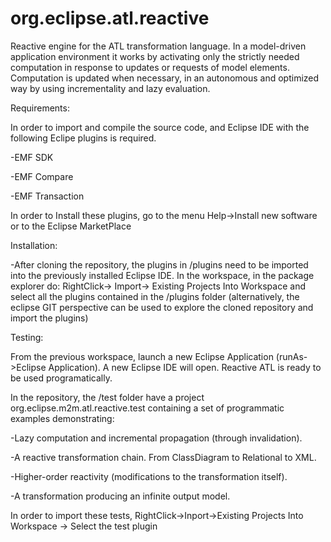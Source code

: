 # org.eclipse.atl.reactive

Reactive engine for the ATL transformation language. In a model-driven application environment it works by activating only the strictly needed computation in response to updates or requests of model elements. Computation is updated when necessary, in an autonomous and optimized way by using incrementality and lazy evaluation.

Requirements:

In order to import and compile the source code, and Eclipse IDE with the following Eclipe plugins is required.

 -EMF SDK

 -EMF Compare

 -EMF Transaction

In order to Install these plugins, go to the menu Help->Install new software or to the Eclipse MarketPlace

Installation:

-After cloning the repository, the plugins in /plugins need to be imported into the previously installed Eclipse IDE. In the workspace, in the package explorer do: RightClick-> Import-> Existing Projects Into Workspace and select all the plugins contained in the /plugins folder (alternatively, the eclipse GIT perspective can be used to explore the cloned repository and import the plugins)

Testing:

From the previous workspace, launch a new Eclipse Application (runAs->Eclipse Application). A new Eclipse IDE will open. Reactive ATL is ready to be used programatically.

In the repository, the /test folder have a project org.eclipse.m2m.atl.reactive.test containing a set of programmatic examples demonstrating:

 -Lazy computation and incremental propagation (through invalidation).

 -A reactive transformation chain. From ClassDiagram to Relational to XML.

 -Higher-order reactivity (modifications to the transformation itself).

 -A transformation producing an infinite output model.

In order to import these tests, RightClick->Inport->Existing Projects Into Workspace -> Select the test plugin


